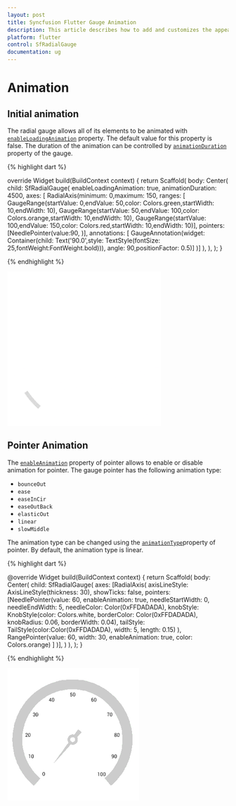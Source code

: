 ```yaml
---
layout: post
title: Syncfusion Flutter Gauge Animation
description: This article describes how to add and customizes the appearence gauge annotation of radial gauge control in flutter platform
platform: flutter
control: SfRadialGauge
documentation: ug
---
```


# Animation

## Initial animation

The radial gauge allows all of its elements to be animated with [`enableLoadingAnimation`](https://pub.dev/documentation/syncfusion_flutter_gauges/latest/gauges/SfRadialGauge/enableLoadingAnimation.html) property. The default value for this property is false. The duration of the animation can be controlled by [`animationDuration`](https://pub.dev/documentation/syncfusion_flutter_gauges/latest/gauges/SfRadialGauge/animationDuration.html) property of the gauge.

{% highlight dart %}

override
Widget build(BuildContext context) {
   return Scaffold(
      body: Center(
        child: SfRadialGauge(
      enableLoadingAnimation: true, animationDuration: 4500,
      axes: <RadialAxis>[
        RadialAxis(minimum: 0,maximum: 150,
            ranges: <GaugeRange>[
              GaugeRange(startValue: 0,endValue: 50,color: Colors.green,startWidth: 10,endWidth: 10),
              GaugeRange(startValue: 50,endValue: 100,color: Colors.orange,startWidth: 10,endWidth: 10),
              GaugeRange(startValue: 100,endValue: 150,color: Colors.red,startWidth: 10,endWidth: 10)],
            pointers: <GaugePointer>[NeedlePointer(value:90, )],
            annotations: <GaugeAnnotation>[
              GaugeAnnotation(widget: Container(child:
              Text('90.0',style: TextStyle(fontSize: 25,fontWeight:FontWeight.bold))),
                  angle: 90,positionFactor: 0.5)]
          )]
        ),
      ),
    );
  }

{% endhighlight %}

![gauge loading animation](images/animation/initial_Animation.gif)

## Pointer Animation
The [`enableAnimation`](https://pub.dev/documentation/syncfusion_flutter_gauges/latest/gauges/GaugePointer/enableAnimation.html) property of pointer allows to enable or disable animation for pointer. The gauge pointer has the following animation type:

* `bounceOut`
* `ease`
* `easeInCir`
* `easeOutBack`
* `elasticOut`
* `linear`
* `slowMiddle`

The animation type can be changed using the [`animationType`](https://pub.dev/documentation/syncfusion_flutter_gauges/latest/gauges/GaugePointer/animationType.html)property of pointer. By default, the animation type is linear.

{% highlight dart %}

@override
Widget build(BuildContext context) {
  return Scaffold(
    body: Center(
              child: SfRadialGauge(
                axes: <RadialAxis>[RadialAxis( 
                 axisLineStyle: AxisLineStyle(thickness: 30), showTicks: false,
                 pointers: <GaugePointer>[NeedlePointer(value: 60, enableAnimation: true,
                 needleStartWidth: 0,
                   needleEndWidth: 5, needleColor: Color(0xFFDADADA),
                   knobStyle: KnobStyle(color: Colors.white, borderColor: Color(0xFFDADADA),
                       knobRadius: 0.06,
                       borderWidth: 0.04),
                   tailStyle: TailStyle(color:Color(0xFFDADADA), width: 5,
                   length: 0.15)
                    ),
                   RangePointer(value: 60, width: 30, enableAnimation: true, color: Colors.orange)
                 ]
                )],
              )
            ),
          );
        }

{% endhighlight %}

![pointer animation](images/animation/animation.gif)